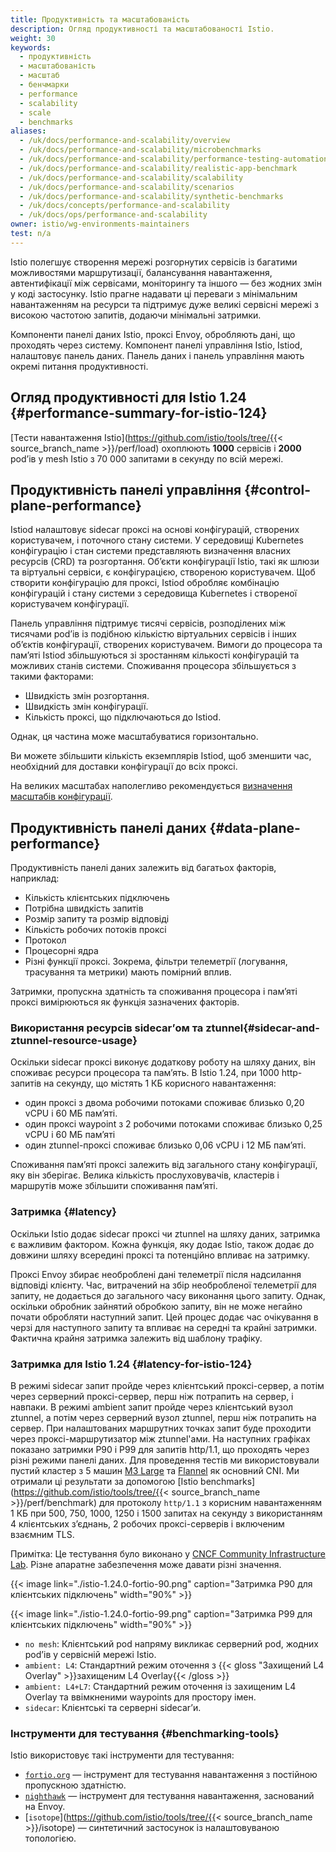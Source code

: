 ```yaml
---
title: Продуктивність та масштабованість
description: Огляд продуктивності та масштабованості Istio.
weight: 30
keywords:
  - продуктивність
  - масштабованість
  - масштаб
  - бенчмарки
  - performance
  - scalability
  - scale
  - benchmarks
aliases:
  - /uk/docs/performance-and-scalability/overview
  - /uk/docs/performance-and-scalability/microbenchmarks
  - /uk/docs/performance-and-scalability/performance-testing-automation
  - /uk/docs/performance-and-scalability/realistic-app-benchmark
  - /uk/docs/performance-and-scalability/scalability
  - /uk/docs/performance-and-scalability/scenarios
  - /uk/docs/performance-and-scalability/synthetic-benchmarks
  - /uk/docs/concepts/performance-and-scalability
  - /uk/docs/ops/performance-and-scalability
owner: istio/wg-environments-maintainers
test: n/a
---
```


Istio полегшує створення мережі розгорнутих сервісів із багатими можливостями маршрутизації, балансування навантаження, автентифікації між сервісами, моніторингу та іншого — без жодних змін у коді застосунку. Istio прагне надавати ці переваги з мінімальним навантаженням на ресурси та підтримує дуже великі сервісні мережі з високою частотою запитів, додаючи мінімальні затримки.

Компоненти панелі даних Istio, проксі Envoy, обробляють дані, що проходять через систему. Компонент панелі управління Istio, Istiod, налаштовує панель даних. Панель даних і панель управління мають окремі питання продуктивності.

## Огляд продуктивності для Istio 1.24 {#performance-summary-for-istio-124}

[Тести навантаження Istio](https://github.com/istio/tools/tree/{{< source_branch_name >}}/perf/load) охоплюють **1000** сервісів і **2000** podʼів у mesh Istio з 70 000 запитами в секунду по всій мережі.

## Продуктивність панелі управління {#control-plane-performance}

Istiod налаштовує sidecar проксі на основі конфігурацій, створених користувачем, і поточного стану системи. У середовищі Kubernetes конфігурацію і стан системи представляють визначення власних ресурсів (CRD) та розгортання. Обʼєкти конфігурації Istio, такі як шлюзи та віртуальні сервіси, є конфігурацією, створеною користувачем. Щоб створити конфігурацію для проксі, Istiod обробляє комбінацію конфігурацій і стану системи з середовища Kubernetes і створеної користувачем конфігурації.

Панель управління підтримує тисячі сервісів, розподілених між тисячами podʼів із подібною кількістю віртуальних сервісів і інших обʼєктів конфігурації, створених користувачем. Вимоги до процесора та памʼяті Istiod збільшуються зі зростанням кількості конфігурацій та можливих станів системи. Споживання процесора збільшується з такими факторами:

- Швидкість змін розгортання.
- Швидкість змін конфігурації.
- Кількість проксі, що підключаються до Istiod.

Однак, ця частина може масштабуватися горизонтально.

Ви можете збільшити кількість екземплярів Istiod, щоб зменшити час, необхідний для доставки конфігурації до всіх проксі.

На великих масштабах наполегливо рекомендується [визначення масштабів конфігурації](/docs/ops/configuration/mesh/configuration-scoping).

## Продуктивність панелі даних {#data-plane-performance}

Продуктивність панелі даних залежить від багатьох факторів, наприклад:

- Кількість клієнтських підключень
- Потрібна швидкість запитів
- Розмір запиту та розмір відповіді
- Кількість робочих потоків проксі
- Протокол
- Процесорні ядра
- Різні функції проксі. Зокрема, фільтри телеметрії (логування, трасування та метрики) мають помірний вплив.

Затримки, пропускна здатність та споживання процесора і памʼяті проксі вимірюються як функція зазначених факторів.

### Використання ресурсів sidecarʼом та ztunnel{#sidecar-and-ztunnel-resource-usage}

Оскільки sidecar проксі виконує додаткову роботу на шляху даних, він споживає ресурси процесора та памʼять. В Istio 1.24, при 1000 http-запитів на секунду, що містять 1 КБ корисного навантаження:

- один проксі з двома робочими потоками споживає близько 0,20 vCPU і 60 МБ памʼяті.
- один проксі waypoint з 2 робочими потоками споживає близько 0,25 vCPU і 60 МБ памʼяті
- один ztunnel-проксі споживає близько 0,06 vCPU і 12 МБ памʼяті.

Споживання памʼяті проксі залежить від загального стану конфігурації, яку він зберігає. Велика кількість прослуховувачів, кластерів і маршрутів може збільшити споживання памʼяті.

### Затримка {#latency}

Оскільки Istio додає sidecar проксі чи ztunnel на шляху даних, затримка є важливим фактором. Кожна функція, яку додає Istio, також додає до довжини шляху всередині проксі та потенційно впливає на затримку.

Проксі Envoy збирає необроблені дані телеметрії після надсилання відповіді клієнту. Час, витрачений на збір необробленої телеметрії для запиту, не додається до загального часу виконання цього запиту. Однак, оскільки обробник зайнятий обробкою запиту, він не може негайно почати обробляти наступний запит. Цей процес додає час очікування в черзі для наступного запиту та впливає на середні та крайні затримки. Фактична крайня затримка залежить від шаблону трафіку.

### Затримка для Istio 1.24 {#latency-for-istio-124}

В режимі sidecar запит пройде через клієнтський проксі-сервер, а потім через серверний проксі-сервер, перш ніж потрапить на сервер, і навпаки. В режимі ambient запит пройде через клієнтський вузол ztunnel, а потім через серверний вузол ztunnel, перш ніж потрапить на сервер. При налаштованих маршрутних точках запит буде проходити через проксі-маршрутизатор між ztunnel'ами. На наступних графіках показано затримки P90 і P99 для запитів http/1.1, що проходять через різні режими панелі даних. Для проведення тестів ми використовували пустий кластер з 5 машин [M3 Large](https://deploy.equinix.com/product/servers/m3-large/) та [Flannel](https://github.com/flannel-io/flannel) як основний CNI. Ми отримали ці результати за допомогою [Istio benchmarks](https://github.com/istio/tools/tree/{{< source_branch_name >}}/perf/benchmark) для протоколу `http/1.1` з корисним навантаженням 1 КБ при 500, 750, 1000, 1250 і 1500 запитах на секунду з використанням 4 клієнтських зʼєднань, 2 робочих проксі-серверів і включеним взаємним TLS.

Примітка: Це тестування було виконано у [CNCF Community Infrastructure Lab](https://github.com/cncf/cluster). Різне апаратне забезпечення може давати різні значення.

{{< image link="./istio-1.24.0-fortio-90.png" caption="Затримка P90 для клієнтських підключень" width="90%" >}}

{{< image link="./istio-1.24.0-fortio-99.png" caption="Затримка P99 для клієнтських підключень" width="90%" >}}

- `no mesh`: Клієнтський pod напряму викликає серверний pod, жодних podʼів у сервісній мережі Istio.
- `ambient: L4`: Стандартний режим оточення з {{< gloss "Захищений L4 Overlay" >}}захищеним L4 Overlay{{< /gloss >}}
- `ambient: L4+L7`: Стандартний режим оточення із захищеним L4 Overlay та ввімкненими waypoints для простору імен.
- `sidecar`: Клієнтські та серверні sidecarʼи.

### Інструменти для тестування {#benchmarking-tools}

Istio використовує такі інструменти для тестування:

- [`fortio.org`](https://fortio.org/) — інструмент для тестування навантаження з постійною пропускною здатністю.
- [`nighthawk`](https://github.com/envoyproxy/nighthawk) — інструмент для тестування навантаження, заснований на Envoy.
- [`isotope`](https://github.com/istio/tools/tree/{{< source_branch_name >}}/isotope) — синтетичний застосунок із налаштовуваною топологією.
